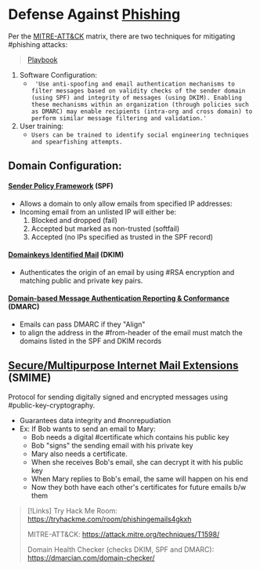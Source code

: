 
# Defense Against [Phishing](cybersecurity/TTPs/delivery/phishing.md) 
Per the [MITRE-ATT&CK](cybersecurity/resources/MITRE-ATT&CK.md) matrix, there are two techniques for mitigating #phishing attacks:

> [Playbook](https://www.incidentresponse.org/playbooks/phishing)

1. Software Configuration:
	- `` 'Use anti-spoofing and email authentication mechanisms to filter messages based on validity checks of the sender domain (using SPF) and integrity of messages (using DKIM). Enabling these mechanisms within an organization (through policies such as DMARC) may enable recipients (intra-org and cross domain) to perform similar message filtering and validation.'``	
2. User training:
	- `Users can be trained to identify social engineering techniques and spearfishing attempts.`

## Domain Configuration:
#### [Sender Policy Framework](SPF.md) (SPF)
- Allows a domain to only allow emails from specified IP addresses:
- Incoming email from an unlisted IP will either be:
	1. Blocked and dropped (fail)
	2. Accepted but marked as non-trusted (softfail)
	3. Accepted (no IPs specified as trusted in the SPF record)

#### [Domainkeys Identified Mail](DKIM.md) (DKIM)
- Authenticates the origin of an email by using #RSA encryption and matching public and private key pairs.

#### [Domain-based Message Authentication Reporting & Conformance](/cybersecurity/defense/DMARC.md) (DMARC)
- Emails can pass DMARC if they "Align"
- to align the address in the #from-header of the email must match the domains listed in the SPF and DKIM records

## [Secure/Multipurpose Internet Mail Extensions](../../networking/SMIME.md) (SMIME)
Protocol for sending digitally signed and encrypted messages using #public-key-cryptography.
- Guarantees data integrity and #nonrepudiation 
- Ex: If Bob wants to send an email to Mary:
	- Bob needs a digital #certificate which contains his public key
	- Bob "signs" the sending email with his private key
	- Mary also needs a certificate.
	- When she receives Bob's email, she can decrypt it with his public key
	- When Mary replies to Bob's email, the same will happen on his end
	- Now they both have each other's certificates for future emails b/w them

>[!Links]
>Try Hack Me Room:
>https://tryhackme.com/room/phishingemails4gkxh
>
>MITRE-ATT&CK:
>https://attack.mitre.org/techniques/T1598/
>
>Domain Health Checker (checks DKIM, SPF and DMARC):
>https://dmarcian.com/domain-checker/

